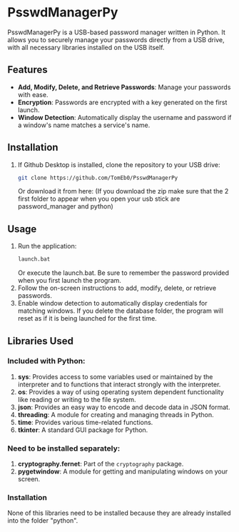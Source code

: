 # PsswdManagerPy

PsswdManagerPy is a USB-based password manager written in Python. It allows you to securely manage your passwords directly from a USB drive, with all necessary libraries installed on the USB itself.

## Features

- **Add, Modify, Delete, and Retrieve Passwords**: Manage your passwords with ease.
- **Encryption**: Passwords are encrypted with a key generated on the first launch.
- **Window Detection**: Automatically display the username and password if a window's name matches a service's name.

## Installation

1. If Github Desktop is installed, clone the repository to your USB drive:
    ```bash
    git clone https://github.com/TomEb0/PsswdManagerPy
    ```
    Or download it from here: 
   (If you download the zip make sure that the 2 first folder to appear when you open your usb stick are password_manager and python)

## Usage

1. Run the application:
    ```bash
    launch.bat
    ```
    Or execute the launch.bat.
   Be sure to remember the password provided when you first launch the program. 
3. Follow the on-screen instructions to add, modify, delete, or retrieve passwords.
4. Enable window detection to automatically display credentials for matching windows.
If you delete the database folder, the program will reset as if it is being launched for the first time.

## Libraries Used

### Included with Python:
1. **sys**: Provides access to some variables used or maintained by the interpreter and to functions that interact strongly with the interpreter.
2. **os**: Provides a way of using operating system dependent functionality like reading or writing to the file system.
3. **json**: Provides an easy way to encode and decode data in JSON format.
4. **threading**: A module for creating and managing threads in Python.
5. **time**: Provides various time-related functions.
6. **tkinter**: A standard GUI package for Python.

### Need to be installed separately:
1. **cryptography.fernet**: Part of the `cryptography` package.
2. **pygetwindow**: A module for getting and manipulating windows on your screen.

### Installation
None of this libraries need to be installed because they are already installed into the folder "python". 

